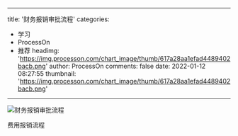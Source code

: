 
---
title: '财务报销审批流程'
categories: 
 - 学习
 - ProcessOn
 - 推荐
headimg: 'https://img.processon.com/chart_image/thumb/617a28aa1efad4489402bacb.png'
author: ProcessOn
comments: false
date: 2022-01-12 08:27:55
thumbnail: 'https://img.processon.com/chart_image/thumb/617a28aa1efad4489402bacb.png'
---

<div>   
<img class="thumb" alt="财务报销审批流程" src="https://img.processon.com/chart_image/thumb/617a28aa1efad4489402bacb.png" referrerpolicy="no-referrer">
<p>费用报销流程</p>  
</div>
            